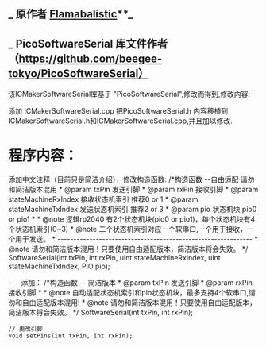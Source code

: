 ## _ 原作者 [Flamabalistic](https://github.com/Flamabalistic)**_
## _ PicoSoftwareSerial 库文件作者 （https://github.com/beegee-tokyo/PicoSoftwareSerial）

该ICMakerSoftwareSerial库基于 "PicoSoftwareSerial",修改而得到,修改内容:

添加 ICMakerSoftwareSerial.cpp
把PicoSoftwareSerial.h 内容移植到ICMakerSoftwareSerial.h和ICMakerSoftwareSerial.cpp,并且加以修改.

# 程序内容：
添加中文注释（目前只是简洁介绍），修改构造函数:
    /*构造函数 --自由适配 请勿和简洁版本混用
     * @param txPin 发送引脚
     * @param rxPin 接收引脚
     * @param stateMachineRxIndex 接收状态机索引 推荐0 or 1
     * @param stateMachineTxIndex 发送状态机索引 推荐2 or 3
     * @param pio 状态机块 pio0 or pio1
     *
     * @note 逻辑rp2040 有2个状态机块(pio0 or pio1)，每个状态机块有4个状态机索引(0~3)
     * @note 二个状态机索引对应一个软串口,一个用于接收，一个用于发送。
     * -------------------------------------------------------------
     * @note 请勿和简洁版本混用！只要使用自由适配版本，简洁版本将会失效。
     */
    SoftwareSerial(int txPin, int rxPin, uint stateMachineRxIndex, uint stateMachineTxIndex, PIO pio);

----添加：
    /*构造函数 -- 简洁版本
     * @param txPin 发送引脚
     * @param rxPin 接收引脚
     *
     * @note 自动适配状态机索引和pio状态机块，最多支持4个软串口,请勿和自由适配版本混用!
     * @note 请勿和简洁版本混用！只要使用自由适配版本，简洁版本将会失效。
     */
    SoftwareSerial(int txPin, int rxPin);
    
    // 更改引脚
    void setPins(int txPin, int rxPin);